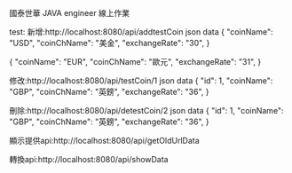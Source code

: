 國泰世華 JAVA engineer 線上作業

test:
新增:http://localhost:8080/api/addtestCoin
json data
{
    "coinName": "USD",
    "coinChName": "美金",
    "exchangeRate": "30",
}

{
    "coinName": "EUR",
    "coinChName": "歐元",
    "exchangeRate": "31",
}

修改:http://localhost:8080/api/testCoin/1
json data
{
    "id": 1,
    "coinName": "GBP",
    "coinChName": "英鎊",
    "exchangeRate": "36",
}

刪除:http://localhost:8080/api/detestCoin/2
json data
{
    "id": 1,
    "coinName": "GBP",
    "coinChName": "英鎊",
    "exchangeRate": "36",
}

顯示提供api:http://localhost:8080/api/getOldUrlData

轉換api:http://localhost:8080/api/showData

